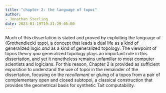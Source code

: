 ```yaml
---
title: "chapter 2: the language of topoi"
author:
- Jonathan Sterling
date: 2023-01-19T19:31:29-05:00
---
```


Much of this dissertation is stated and proved by exploiting the language of (Grothendieck) topoi, a concept that leads a dual life as a kind of generalized logic *and* as a kind of generalized topology. The viewpoint of topos theory *qua* generalized topology plays an important role in this dissertation, and yet it nonetheless remains unfamiliar to most computer scientists and logicians. For this reason, Chapter 2 is provided as sufficient exposition to understand the use of topoi in the remainder of the dissertation, focusing on the *recollement* or *gluing* of a topos from a pair of complementary open and closed subtopoi, a classical construction that provides the geometrical basis for synthetic Tait computability.
